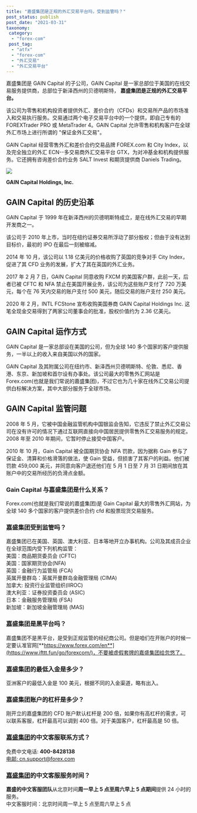 ```yaml
---
title: "嘉盛集团是正规的外汇交易平台吗，受到监管吗？"
post_status: publish
post_date: "2021-03-31"
taxonomy:
 category:
  - "forex-com"
 post_tag:
  - "atfx"
  - "forex-com"
  - "外汇交易"
  - "外汇交易平台"
---
```


嘉盛集团是 GAIN Capital 的子公司，GAIN Capital 是一家总部位于美国的在线交易服务提供商，总部位于新泽西州的贝德明斯特， **嘉盛集团是正规的外汇交易平台。**

该公司为零售和机构投资者提供外汇、差价合约（CFDs）和交易所产品的市场准入和交易执行服务。交易通过两个电子交易平台中的一个提供，即自己专有的 FOREXTrader PRO 或 MetaTrader 4。GAIN Capital 允许零售和机构客户在全球外汇市场上进行所谓的 "保证金外汇交易"。

GAIN Capital 经营零售外汇和差价合约交易品牌 FOREX.com 和 City Index，以及完全独立的外汇 ECN--多交易商外汇交易平台 GTX，为对冲基金和机构提供服务。它还拥有咨询差价合约业务 SALT Invest 和期货提供商 Daniels Trading。

![](https://cdn.fendou.la/tuoss/Gain-capital-logo.png)

**GAIN Capital Holdings, Inc.**

## GAIN Capital 的历史沿革

GAIN Capital 于 1999 年在新泽西州的贝德明斯特成立，是在线外汇交易的早期开发商之一。

该公司于 2010 年上市，当时在纽约证券交易所浮动了部分股权；但由于没有达到目标价，最初的 IPO 在最后一刻被缩减。

2014 年 10 月，该公司以 1.18 亿美元的价格收购了英国的竞争对手 City Index，促进了其 CFD 业务的发展，扩大了其在英国的外汇业务。

2017 年 2 月 7 日，GAIN Capital 同意收购 FXCM 的美国客户群，此前一天，后者已被 CFTC 和 NFA 禁止在美国开展业务，该公司为这些账户支付了 720 万美元，每个在 76 天内交易的账户支付 500 美元，随后交易的账户支付 250 美元。

2020 年 2 月，INTL FCStone 宣布收购美国券商 GAIN Capital Holdings Inc. 这笔全现金交易得到了两家公司董事会的批准，股权价值约为 2.36 亿美元。

## GAIN Capital 运作方式

GAIN Capital 是一家总部设在美国的公司，但为全球 140 多个国家的客户提供服务，一半以上的收入来自美国以外的国家。

GAIN Capital 及其附属公司在纽约市、新泽西州贝德明斯特、伦敦、悉尼、香港、东京、新加坡和首尔设有办事处。该公司最大的零售外汇网站是 Forex.com(也就是我们常说的嘉盛集团)，不过它也为几十家在线外汇交易公司提供白标解决方案，其中大部分服务于全球市场。

## GAIN Capital 监管问题

2008 年 5 月，它被中国金融监管机构中国银监会告知，它违反了禁止外汇交易公司在没有许可的情况下通过互联网直接向中国居民提供零售外汇交易服务的规定。2008 年至 2010 年期间，它暂时停止接受中国客户。

2010 年 10 月，Gain Capital 被全国期货协会 NFA 罚款，因为据称 Gain 参与了保证金、清算和价格滑落的做法，使 Gain 受益，但损害了其客户的利益。他们被罚款 459,000 美元，并同意向客户退还他们在 5 月 1 日至 7 月 31 日期间放在其账户中的交易所经历的负滑点金额。

### Gain Capital 与嘉盛集团是什么关系？

Forex.com(也就是我们常说的嘉盛集团)是 Gain Capital 最大的零售外汇网站，为全球 140 多个国家的客户提供差价合约 cfd 和股票现货交易服务。

### 嘉盛集团受到监管吗？

嘉盛集团已在美国、英国、澳大利亚、日本等地开立办事机构。公司及其成员企业在全球范围内受下列机构监管：  
美国：商品期货委员会 (CFTC)  
美国：国家期货协会(NFA)  
英国：金融行为监管局 (FCA)  
英属开曼群岛：英属开曼群岛金融管理局 (CIMA)  
加拿大: 投资行业监管组织(IIROC)  
澳大利亚：证券投资委员会 (ASIC)  
日本：金融服务管理局 (FSA)  
新加坡：新加坡金融管理局 (MAS)

### 嘉盛集团是黑平台吗？

嘉盛集团不是黑平台，是受到正规监管的经纪商公司。但是咱们在开账户的时候一定要认准官网[**https://www.forex.com/en**](https://www.ifttt.fun/go/forexcom/)，不要被虚假套牌的嘉盛集团给忽悠了。

### 嘉盛集团的最低入金是多少？

亚洲客户的最低入金是 100 美元，根据不同的入金渠道，略有出入。

### 嘉盛集团账户的杠杆是多少？

刚开立的嘉盛集团的 CFD 账户默认杠杆是 200 倍，如果你有高杠杆的需求，可以联系客服，杠杆最高可以调到 400 倍。对于美国客户，杠杆最高是 50 倍。

### [嘉盛集团](https://www.ifttt.fun/go/forexcom/)的中文客服联系方式？

免费中文电话: **400-8428138**  
[电邮: cn.support@forex.com](mailto:%E7%94%B5%E9%82%AE:%20cn.support@forex.com)

### [嘉盛集团](https://www.ifttt.fun/go/forexcom/)的中文客服服务时间？

**嘉盛的中文客服团队**从北京时间**周一早上 5 点至周六早上 5 点期间**提供 24 小时的服务。  
中文客服时间：北京时间周一早上 5 点至周六早上 5 点

